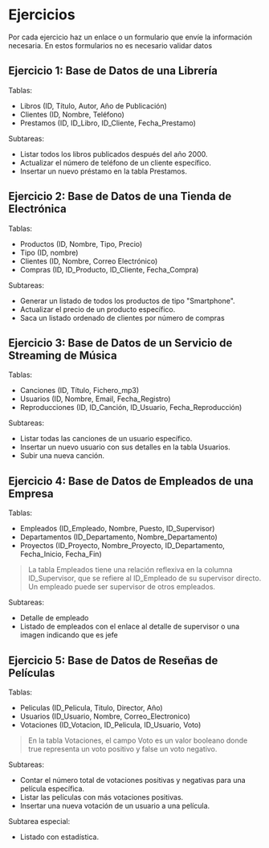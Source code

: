 # Ejercicios

Por cada ejercicio haz un enlace o un formulario que envíe la información necesaria. En estos formularios no es necesario validar datos

## Ejercicio 1: Base de Datos de una Librería

Tablas:

- Libros (ID, Título, Autor, Año de Publicación)
- Clientes (ID, Nombre, Teléfono)
- Prestamos (ID, ID_Libro, ID_Cliente, Fecha_Prestamo)

Subtareas:

- Listar todos los libros publicados después del año 2000.
- Actualizar el número de teléfono de un cliente específico.
- Insertar un nuevo préstamo en la tabla Prestamos.

## Ejercicio 2: Base de Datos de una Tienda de Electrónica

Tablas:

- Productos (ID, Nombre, Tipo, Precio)
- Tipo (ID, nombre)
- Clientes (ID, Nombre, Correo Electrónico)
- Compras (ID, ID_Producto, ID_Cliente, Fecha_Compra)

Subtareas:

- Generar un listado de todos los productos de tipo "Smartphone".
- Actualizar el precio de un producto específico.
- Saca un listado ordenado de clientes por número de compras

## Ejercicio 3: Base de Datos de un Servicio de Streaming de Música

Tablas:

- Canciones (ID, Título, Fichero_mp3)
- Usuarios (ID, Nombre, Email, Fecha_Registro)
- Reproducciones (ID, ID_Canción, ID_Usuario, Fecha_Reproducción)

Subtareas:

- Listar todas las canciones de un usuario específico.
- Insertar un nuevo usuario con sus detalles en la tabla Usuarios.
- Subir una nueva canción.

## Ejercicio 4: Base de Datos de Empleados de una Empresa

Tablas:

- Empleados (ID_Empleado, Nombre, Puesto, ID_Supervisor)
- Departamentos (ID_Departamento, Nombre_Departamento)
- Proyectos (ID_Proyecto, Nombre_Proyecto, ID_Departamento, Fecha_Inicio, Fecha_Fin)

> La tabla Empleados tiene una relación reflexiva en la columna ID_Supervisor, que se refiere al ID_Empleado de su supervisor directo. Un empleado puede ser supervisor de otros empleados.

Subtareas:

- Detalle de empleado
- Listado de empleados con el enlace al detalle de supervisor o una imagen indicando que es jefe

## Ejercicio 5: Base de Datos de Reseñas de Películas

Tablas:

- Peliculas (ID_Pelicula, Titulo, Director, Año)
- Usuarios (ID_Usuario, Nombre, Correo_Electronico)
- Votaciones (ID_Votacion, ID_Pelicula, ID_Usuario, Voto)

> En la tabla Votaciones, el campo Voto es un valor booleano donde true representa un voto positivo y false un voto negativo.

Subtareas:

- Contar el número total de votaciones positivas y negativas para una película específica.
- Listar las películas con más votaciones positivas.
- Insertar una nueva votación de un usuario a una película.

Subtarea especial:

- Listado con estadística.